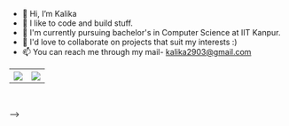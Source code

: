 - 👋 Hi, I’m Kalika
- 👀 I like to code and build stuff.
- 🌱 I'm currently pursuing bachelor's in Computer Science at IIT Kanpur.
- 💞️ I'd love to collaborate on projects that suit my interests :)
- 📫 You can reach me through my mail- kalika2903@gmail.com 

<!-- [![Aditya's GitHub stats](https://github-readme-stats.vercel.app/api?username=bangaradi)](https://github.com/bangaradi/github-readme-stats) -->
<table style="width:100%">
  <tr>
    <th><img src="https://github-readme-stats.vercel.app/api?username=spiraloo&show_icons=true&hide_border=true&hide=issues" /></th>
    <th><img src="https://github-readme-stats.vercel.app/api/top-langs/?username=spiraloo&layout=compact&langs_count=6" /></th>
  </tr>
</table>
<br>

-->
